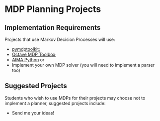 # MDP Planning Projects

## Implementation Requirements

Projects that use Markov Decision Processes will use: 

- [pymdptoolkit](https://github.com/sawcordwell/pymdptoolbox); 
- [Octave MDP Toolbox](http://www7.inra.fr/mia/T/MDPtoolbox/); 
- [AIMA Python](http://aima.cs.berkeley.edu/python/readme.html) or
- Implement your own MDP solver (you will need to implement a parser too)


## Suggested Projects

Students who wish to use MDPs for their projects may choose not to implement a planner, suggested projects include:

- Send me your ideas!